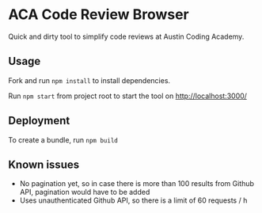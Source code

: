 # ACA Code Review Browser

Quick and dirty tool to simplify code reviews at Austin Coding Academy. 

## Usage

Fork and run `npm install` to install dependencies. 

Run `npm start` from project root to start the tool on [http://localhost:3000/](http://localhost:3000/)

## Deployment

To create a bundle, run `npm build`

## Known issues

- No pagination yet, so in case there is more than 100 results from Github API, pagination would have to be added
- Uses unauthenticated Github API, so there is a limit of 60 requests / h
